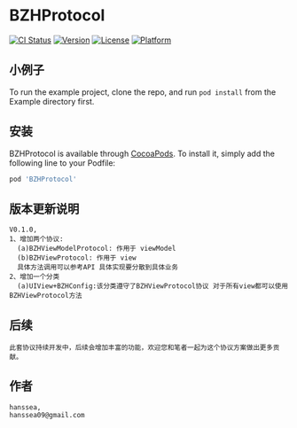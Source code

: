 # BZHProtocol

[![CI Status](https://img.shields.io/travis/hanssea/BZHProtocol.svg?style=flat)](https://travis-ci.org/hanssea/BZHProtocol)
[![Version](https://img.shields.io/cocoapods/v/BZHProtocol.svg?style=flat)](https://cocoapods.org/pods/BZHProtocol)
[![License](https://img.shields.io/cocoapods/l/BZHProtocol.svg?style=flat)](https://cocoapods.org/pods/BZHProtocol)
[![Platform](https://img.shields.io/cocoapods/p/BZHProtocol.svg?style=flat)](https://cocoapods.org/pods/BZHProtocol)

## 小例子

To run the example project, clone the repo, and run `pod install` from the Example directory first.


## 安装

BZHProtocol is available through [CocoaPods](https://cocoapods.org). To install
it, simply add the following line to your Podfile:

```ruby
pod 'BZHProtocol'
```

## 版本更新说明
```
V0.1.0, 
1、增加两个协议:
  (a)BZHViewModelProtocol: 作用于 viewModel
  (b)BZHViewProtocol: 作用于 view
  具体方法调用可以参考API 具体实现要分散到具体业务
2、增加一个分类
  (a)UIView+BZHConfig:该分类遵守了BZHViewProtocol协议 对于所有view都可以使用BZHViewProtocol方法
```

## 后续
```
此套协议持续开发中，后续会增加丰富的功能，欢迎您和笔者一起为这个协议方案做出更多贡献。
```

## 作者
```
hanssea, 
hanssea09@gmail.com
```
